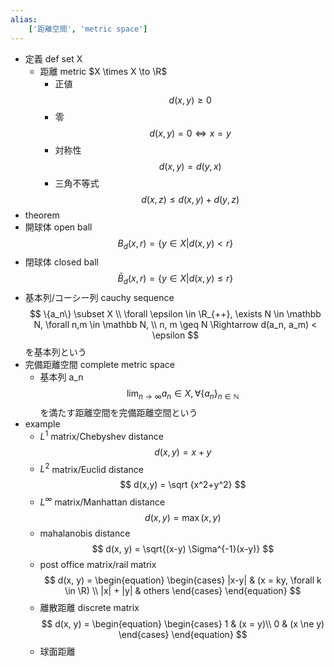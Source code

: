 ```yaml
---
alias:
    ['距離空間', 'metric space']
---
```

- 定義 def
    set X
    - 距離 metric  $X \times X \to \R$
        - 正値
            $$
            d(x,y) \geq 0
            $$
        - 零
            $$
            d(x, y) = 0 \Leftrightarrow x = y 
            $$
        - 対称性
            $$
            d(x,y) = d(y, x)
            $$
        - 三角不等式
            $$
            d(x,z) \leq d(x,y) + d(y,z)
            $$
- theorem
- 開球体 open ball
    $$
    B_d(x, r) = \{y \in X | d(x,y) < r\}
    $$
- 閉球体 closed ball
    $$
    \bar{B}_d(x, r) = \{y \in X | d(x,y) \leq r\}
    $$
- 基本列/コーシー列 cauchy sequence
    $$
    \{a_n\} \subset X \\
    \forall \epsilon \in \R_{++}, \exists N \in \mathbb N, \forall n,m \in \mathbb N, \\ n, m \geq N \Rightarrow d(a_n, a_m) < \epsilon
    $$
    を基本列という
- 完備距離空間 complete metric space
    - 基本列 a_n
    $$
    \lim_{n \to \infty} a_n \in X, \forall \{a_n\}_{n \in \mathbb N}
    $$
    を満たす距離空間を完備距離空間という
- example
    - $L^1$ matrix/Chebyshev distance
        $$
        d(x, y) = x+y
        $$
    - $L^2$ matrix/Euclid distance
        $$
        d(x,y) = \sqrt {x^2+y^2}
        $$
    - $L^\infty$ matrix/Manhattan distance
        $$
        d(x, y) = \max(x,y)
        $$
    - mahalanobis distance
        $$
        d(x, y) = \sqrt{(x-y) \Sigma^{-1}(x-y)}
        $$
    - post office matrix/rail matrix
        $$
        d(x, y) = 
        \begin{equation}
          \begin{cases}
        |x-y| & (x = ky, \forall k \in \R) \\
        |x| + |y| & others
          \end{cases}
        \end{equation}
        $$
    - 離散距離 discrete matrix
        $$
        d(x, y) = 
        \begin{equation}
          \begin{cases}
        1 & (x = y)\\
        0 & (x \ne y)
          \end{cases}
        \end{equation}
        $$
    - 球面距離